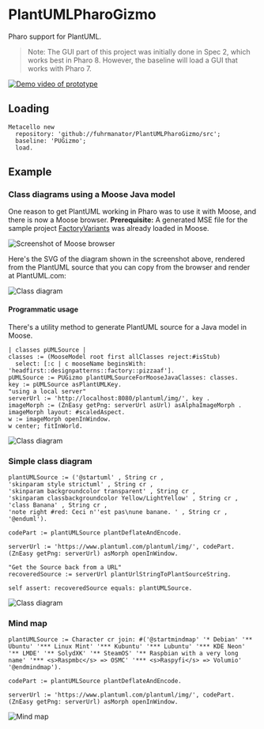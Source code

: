 # PlantUMLPharoGizmo
Pharo support for PlantUML.

> Note: The GUI part of this project was initially done in Spec 2, which works best in Pharo 8. However, the baseline will load a GUI that works with Pharo 7. 

[![Demo video of prototype](http://img.youtube.com/vi/fHCcYSa6VhU/0.jpg?1)](https://www.youtube.com/watch?v=fHCcYSa6VhU "Demo of PlantUML Gizmo prototype in Pharo with Spec GUI")

## Loading

```Smalltalk
Metacello new
  repository: 'github://fuhrmanator/PlantUMLPharoGizmo/src';
  baseline: 'PUGizmo';
  load.
```

## Example

### Class diagrams using a Moose Java model

One reason to get PlantUML working in Pharo was to use it with Moose, and there is now a Moose browser. **Prerequisite:** A generated MSE file for the sample project [FactoryVariants](https://github.com/fuhrmanator/FactoryVariants) was already loaded in Moose.

![Screenshot of Moose browser](https://user-images.githubusercontent.com/7606540/60876935-217c2680-a23d-11e9-8a3d-5f17149ed15a.png) 

Here's the SVG of the diagram shown in the screenshot above, rendered from the PlantUML source that you can copy from the browser and render at PlantUML.com:

![Class diagram](https://www.plantuml.com/plantuml/svg/pLPDQyCm3BtxLvZkiXrIsDMKKkWex38A6RkhYPgAndQGrR5sst-VqzAlTAS4skQGM8hpthFr53mA0YmhMwg0eXrO31Lac6853E9P6wCMbAD6MybQMxGpvA121YNgPrNYNBHupLGiHEV4c0bvfyAIN8rWzGooPS5-vVAnBoEUCBX8mUZaP5RaN4A1pSaFa-sbiX92qBq5GZud3c9CZe6A-B48iWl6p26BQjV6LBJPG4oC5uW1ftNKKz_g97nyKh-j44kmHxnzq1PjYbM5x1qT8CyphN7tSE9JON951CfM4kypM69y35uT2K596-HXZ0kKjrZsEAguhdezclclJlnfpE5sJOSeuddEaRilxXs3l31zRWaia6kBbfAjofqd9hjtDU9bjjv1Hf1kzld0eg2Z8K_2BMAB8kl1Jv9qw8ehKHxRvZg4pSww3kjPURlQK2U9RzzsdTdx_M5xMscZUuF1hc72SDZJjz1pyDmzg6aOigEanZ-mXPoZLMujvR_jlOE2dVRofPuHkhm-CFq1)

#### Programmatic usage

There's a utility method to generate PlantUML source for a Java model in Moose. 

```Smalltalk
| classes pUMLSource |
classes := (MooseModel root first allClasses reject:#isStub) 
  select: [:c | c mooseName beginsWith: 'headfirst::designpatterns::factory::pizzaaf'].
pUMLSource := PUGizmo plantUMLSourceForMooseJavaClasses: classes.
key := pUMLSource asPlantUMLKey.
"using a local server"
serverUrl := 'http://localhost:8080/plantuml/img/', key .
imageMorph := (ZnEasy getPng: serverUrl asUrl) asAlphaImageMorph .
imageMorph layout: #scaledAspect.
w := imageMorph openInWindow.
w center; fitInWorld.
```

![Class diagram](https://www.plantuml.com/plantuml/svg/pLTDJ-Cm4BtdLrZz1rnzGfHbjGUW8jLAUvnrfhQ5lpHs4FJNh-iKk73fP2LpIvJCpFFulJVsTIv0PVPko5X408yvWS8H4n2KI4BAmTW91VfKteH7_nSf3rc1Gt4rE3mKKQ8WgqqHaoLKnSOms52G3ZMHs1Y4wM0f5oadp5Q71AL-35dA-aCjyIPbiiSZm47AtwYrnRmPb8ESBmpUkTdlew-mHvWLReJroQ77KBAuA54BPwzXQn0pyfPmHvZDre7FVFGjd5NzXzR9GIZyskVzOrM_1xAXikw_R1u7m09-TthT27mj6AOBQxTOLks5DEjhSqcxmvIGOh0ytZwTMWSXdhdFvswBPq4OKsMFCkkvozPzaorJzl68ePlkjyOgqB4nQApVS0q5Mm8MZ8S_lH6CpYgSFhN0tekF53mddBEX67qV7tvwxq2VydjZmvRcN6xZh5V8kOMp4DmuKC-FphxW2ZMkQS5Fe4h4VawsT9v7tLWV29s3ZgDW6QEyq7VXzXl5o_bdjP7_2ffmihNnTyj_AzpiotmyX7L8zJbXjSWzLb-XgcnUVyyJwdkszZ7KcrStprRFVKrx1rJlhX1wsyvoUk6Vmx_crt1TfNAwfVy3)

### Simple class diagram

```smalltalk
plantUMLSource := ('@startuml' , String cr ,
'skinparam style strictuml' , String cr ,
'skinparam backgroundcolor transparent' , String cr ,
'skinparam classbackgroundcolor Yellow/LightYellow' , String cr ,
'class Banana' , String cr ,
'note right #red: Ceci n''est pas\nune banane. ' , String cr ,
'@enduml').

codePart := plantUMLSource plantDeflateAndEncode.

serverUrl := 'https://www.plantuml.com/plantuml/img/', codePart.
(ZnEasy getPng: serverUrl) asMorph openInWindow.

"Get the Source back from a URL"
recoveredSource := serverUrl plantUrlStringToPlantSourceString.

self assert: recoveredSource equals: plantUMLSource.
```

![Class diagram](https://www.plantuml.com/plantuml/svg/NOv12i9034LFC7S8kEXEzwwARhs0u2REX3eqpPGaWtXxeswaVFW4teEVqHpL-yB9vYehAYvW_cAArfetv8vvdhHrARbnKt15iK0a_cTbHhEjUYNczZnSwlJmtvs-7fnG8acQ4-Y7mawf7E5CkO8CP0uhsaswKEo7Itj88qc9rzu0)

### Mind map

```smalltalk
plantUMLSource := Character cr join: #('@startmindmap' '* Debian' '** Ubuntu' '*** Linux Mint' '*** Kubuntu' '*** Lubuntu' '*** KDE Neon' '** LMDE' '** SolydXK' '** SteamOS' '** Raspbian with a very long name' '*** <s>Raspmbc</s> => OSMC' '*** <s>Raspyfi</s> => Volumio' '@endmindmap').

codePart := plantUMLSource plantDeflateAndEncode.

serverUrl := 'https://www.plantuml.com/plantuml/img/', codePart.
(ZnEasy getPng: serverUrl) asMorph openInWindow.
```

![Mind map](https://www.plantuml.com/plantuml/svg/JOzD3e8m44PFq3lCkXilW8H4M06II3Hk1waw2PqIsggzlRJ6XDMyoPkVV8Lrk3XDF6gSXOHI3OGif8JpuDdvbIGqnFu3BR5BRUqtQiDrMS5HcRJTj6KLQs-cC5xhX4wXxlg89xHp_0DlSaz0UAabm6Ju0OnQfMEPpUEK7cxPpkQmpw7hsyDMXJlzrSLCNfCHXLfp_B9y0G00)
